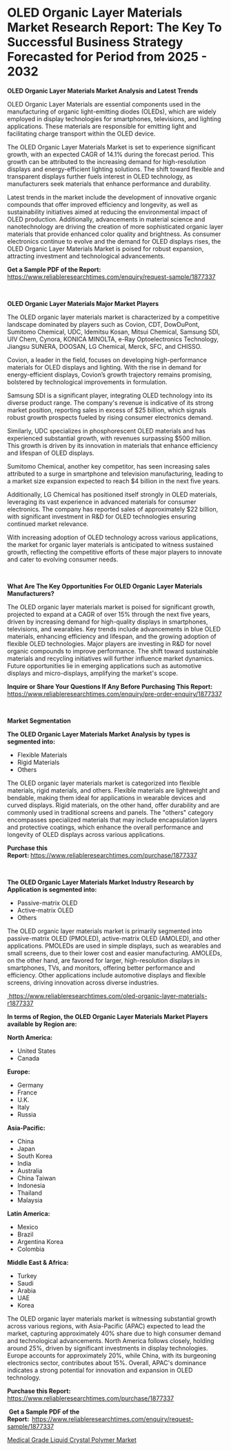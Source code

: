 <p><h1>OLED Organic Layer Materials Market Research Report: The Key To Successful Business Strategy Forecasted for Period from 2025 - 2032</h1></p><p><strong>OLED Organic Layer Materials Market Analysis and Latest Trends</strong></p>
<p><p>OLED Organic Layer Materials are essential components used in the manufacturing of organic light-emitting diodes (OLEDs), which are widely employed in display technologies for smartphones, televisions, and lighting applications. These materials are responsible for emitting light and facilitating charge transport within the OLED device.</p><p>The OLED Organic Layer Materials Market is set to experience significant growth, with an expected CAGR of 14.1% during the forecast period. This growth can be attributed to the increasing demand for high-resolution displays and energy-efficient lighting solutions. The shift toward flexible and transparent displays further fuels interest in OLED technology, as manufacturers seek materials that enhance performance and durability.</p><p>Latest trends in the market include the development of innovative organic compounds that offer improved efficiency and longevity, as well as sustainability initiatives aimed at reducing the environmental impact of OLED production. Additionally, advancements in material science and nanotechnology are driving the creation of more sophisticated organic layer materials that provide enhanced color quality and brightness. As consumer electronics continue to evolve and the demand for OLED displays rises, the OLED Organic Layer Materials Market is poised for robust expansion, attracting investment and technological advancements.</p></p>
<p><strong>Get a Sample PDF of the Report:&nbsp;</strong> <a href="https://www.reliableresearchtimes.com/enquiry/request-sample/1877337?utm_campaign=2891&utm_medium=2&utm_source=Github&utm_content=ia&utm_term=03042025&utm_id=oled-organic-layer-materials">https://www.reliableresearchtimes.com/enquiry/request-sample/1877337</a></p>
<p>&nbsp;</p>
<p><strong>OLED Organic Layer Materials Major Market Players</strong></p>
<p><p>The OLED organic layer materials market is characterized by a competitive landscape dominated by players such as Covion, CDT, DowDuPont, Sumitomo Chemical, UDC, Idemitsu Kosan, Mitsui Chemical, Samsung SDI, UIV Chem, Cynora, KONICA MINOLTA, e-Ray Optoelectronics Technology, Jiangsu SUNERA, DOOSAN, LG Chemical, Merck, SFC, and CHISSO. </p><p>Covion, a leader in the field, focuses on developing high-performance materials for OLED displays and lighting. With the rise in demand for energy-efficient displays, Covion’s growth trajectory remains promising, bolstered by technological improvements in formulation.</p><p>Samsung SDI is a significant player, integrating OLED technology into its diverse product range. The company's revenue is indicative of its strong market position, reporting sales in excess of $25 billion, which signals robust growth prospects fueled by rising consumer electronics demand.</p><p>Similarly, UDC specializes in phosphorescent OLED materials and has experienced substantial growth, with revenues surpassing $500 million. This growth is driven by its innovation in materials that enhance efficiency and lifespan of OLED displays.</p><p>Sumitomo Chemical, another key competitor, has seen increasing sales attributed to a surge in smartphone and television manufacturing, leading to a market size expansion expected to reach $4 billion in the next five years.</p><p>Additionally, LG Chemical has positioned itself strongly in OLED materials, leveraging its vast experience in advanced materials for consumer electronics. The company has reported sales of approximately $22 billion, with significant investment in R&D for OLED technologies ensuring continued market relevance.</p><p>With increasing adoption of OLED technology across various applications, the market for organic layer materials is anticipated to witness sustained growth, reflecting the competitive efforts of these major players to innovate and cater to evolving consumer needs.</p></p>
<p>&nbsp;</p>
<p><strong>What Are The Key Opportunities For OLED Organic Layer Materials Manufacturers?</strong></p>
<p><p>The OLED organic layer materials market is poised for significant growth, projected to expand at a CAGR of over 15% through the next five years, driven by increasing demand for high-quality displays in smartphones, televisions, and wearables. Key trends include advancements in blue OLED materials, enhancing efficiency and lifespan, and the growing adoption of flexible OLED technologies. Major players are investing in R&D for novel organic compounds to improve performance. The shift toward sustainable materials and recycling initiatives will further influence market dynamics. Future opportunities lie in emerging applications such as automotive displays and micro-displays, amplifying the market's scope.</p></p>
<p><strong>Inquire or Share Your Questions If Any Before Purchasing This Report:</strong> <a href="https://www.reliableresearchtimes.com/enquiry/pre-order-enquiry/1877337?utm_campaign=2891&utm_medium=2&utm_source=Github&utm_content=ia&utm_term=03042025&utm_id=oled-organic-layer-materials">https://www.reliableresearchtimes.com/enquiry/pre-order-enquiry/1877337</a></p>
<p>&nbsp;</p>
<p><strong>Market Segmentation</strong></p>
<p><strong>The OLED Organic Layer Materials Market Analysis by types is segmented into:</strong></p>
<p><ul><li>Flexible Materials</li><li>Rigid Materials</li><li>Others</li></ul></p>
<p><p>The OLED organic layer materials market is categorized into flexible materials, rigid materials, and others. Flexible materials are lightweight and bendable, making them ideal for applications in wearable devices and curved displays. Rigid materials, on the other hand, offer durability and are commonly used in traditional screens and panels. The "others" category encompasses specialized materials that may include encapsulation layers and protective coatings, which enhance the overall performance and longevity of OLED displays across various applications.</p></p>
<p><strong>Purchase this Report:&nbsp;</strong><a href="https://www.reliableresearchtimes.com/purchase/1877337?utm_campaign=2891&utm_medium=2&utm_source=Github&utm_content=ia&utm_term=03042025&utm_id=oled-organic-layer-materials">https://www.reliableresearchtimes.com/purchase/1877337</a></p>
<p>&nbsp;</p>
<p><strong>The OLED Organic Layer Materials Market Industry Research by Application is segmented into:</strong></p>
<p><ul><li>Passive-matrix OLED</li><li>Active-matrix OLED</li><li>Others</li></ul></p>
<p><p>The OLED organic layer materials market is primarily segmented into passive-matrix OLED (PMOLED), active-matrix OLED (AMOLED), and other applications. PMOLEDs are used in simple displays, such as wearables and small screens, due to their lower cost and easier manufacturing. AMOLEDs, on the other hand, are favored for larger, high-resolution displays in smartphones, TVs, and monitors, offering better performance and efficiency. Other applications include automotive displays and flexible screens, driving innovation across diverse industries.</p></p>
<p><a href="https://www.reliableresearchtimes.com/oled-organic-layer-materials-r1877337?utm_campaign=2891&utm_medium=2&utm_source=Github&utm_content=ia&utm_term=03042025&utm_id=oled-organic-layer-materials">&nbsp;https://www.reliableresearchtimes.com/oled-organic-layer-materials-r1877337</a></p>
<p><strong>In terms of Region, the OLED Organic Layer Materials Market Players available by Region are:</strong></p>
<p>
    <p> <strong> North America: </strong>
        <ul>
            <li>United States</li>
            <li>Canada</li>
        </ul>
        </p> 
    <p> <strong> Europe: </strong>
        <ul>
            <li>Germany</li>
            <li>France</li>
            <li>U.K.</li>
            <li>Italy</li>
            <li>Russia</li>
        </ul>
        </p> 
    <p> <strong> Asia-Pacific: </strong>
        <ul>
            <li>China</li>
            <li>Japan</li>
            <li>South Korea</li>
            <li>India</li>
            <li>Australia</li>
            <li>China Taiwan</li>
            <li>Indonesia</li>
            <li>Thailand</li>
            <li>Malaysia</li>
        </ul>
        </p> 
    <p> <strong> Latin America: </strong>
        <ul>
            <li>Mexico</li>
            <li>Brazil</li>
            <li>Argentina Korea</li>
            <li>Colombia</li>
        </ul>
        </p> 
    <p> <strong> Middle East & Africa: </strong>
        <ul>
            <li>Turkey</li>
            <li>Saudi</li>
            <li>Arabia</li>
            <li>UAE</li>
            <li>Korea</li>
        </ul>
    </p>
    </p>
<p><p>The OLED organic layer materials market is witnessing substantial growth across various regions, with Asia-Pacific (APAC) expected to lead the market, capturing approximately 40% share due to high consumer demand and technological advancements. North America follows closely, holding around 25%, driven by significant investments in display technologies. Europe accounts for approximately 20%, while China, with its burgeoning electronics sector, contributes about 15%. Overall, APAC's dominance indicates a strong potential for innovation and expansion in OLED technology.</p></p>
<p><strong>Purchase this Report: </strong><a href="https://www.reliableresearchtimes.com/purchase/1877337?utm_campaign=2891&utm_medium=2&utm_source=Github&utm_content=ia&utm_term=03042025&utm_id=oled-organic-layer-materials">https://www.reliableresearchtimes.com/purchase/1877337</a></p>
<p>&nbsp;<strong>Get a Sample PDF of the Report:&nbsp;&nbsp;</strong><a href="https://www.reliableresearchtimes.com/enquiry/request-sample/1877337?utm_campaign=2891&utm_medium=2&utm_source=Github&utm_content=ia&utm_term=03042025&utm_id=oled-organic-layer-materials">https://www.reliableresearchtimes.com/enquiry/request-sample/1877337</a></p>
<p><strong></strong></p>
<p><p><a href="https://github.com/chikenmhamdi/Market-Research-Report-List-1/blob/main/medical-grade-liquid-crystal-polymer-market.md?utm_campaign=2891&utm_medium=2&utm_source=Github&utm_content=ia&utm_term=03042025&utm_id=oled-organic-layer-materials">Medical Grade Liquid Crystal Polymer Market</a></p></p>